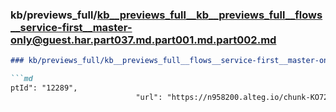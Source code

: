 ### kb/previews_full/kb__previews_full__kb__previews_full__flows__service-first__master-only@guest.har.part037.md.part001.md.part002.md

```md
### kb/previews_full/kb__previews_full__flows__service-first__master-only@guest.har.part037.md.part001.md (part 002)

```md
ptId": "12289",
                            "url": "https://n958200.alteg.io/chunk-KO722YSM.js
```

```

```
